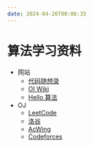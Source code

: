 ```yaml
---
date: 2024-04-26T00:06:33
---
```


# 算法学习资料

- 网站
    - [代码随想录](https://programmercarl.com/)
    - [OI Wiki](https://oiwiki.com/)
    - [Hello 算法](https://www.hello-algo.com/)
- OJ
    - [LeetCode](https://leetcode.cn/)
    - [洛谷](https://www.luogu.com.cn/)
    - [AcWing](https://www.acwing.com/)
    - [Codeforces](https://codeforces.com/)

